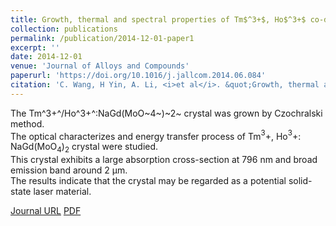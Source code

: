 ```yaml
---
title: Growth, thermal and spectral properties of Tm$^3+$, Ho$^3+$ co-doped NaGd(MoO$_4$)$_2$ crystal
collection: publications
permalink: /publication/2014-12-01-paper1
excerpt: ''
date: 2014-12-01
venue: 'Journal of Alloys and Compounds'
paperurl: 'https://doi.org/10.1016/j.jallcom.2014.06.084'
citation: 'C. Wang, H Yin, A. Li, <i>et al</i>. &quot;Growth, thermal and spectral properties of Tm$^3+$, Ho$^3+$ co-doped NaGd(MoO$_4$)$_2$ crystal&quot; <i><b>Journal of Alloys and Compounds</b></i>. 615: 482-487.'
---
```

The Tm^3+^/Ho^3+^:NaGd(MoO~4~)~2~ crystal was grown by Czochralski method.<br>The optical characterizes and energy transfer process of Tm$^3+$, Ho$^3+$: NaGd(MoO$_4$)$_2$ crystal were studied.<br>This crystal exhibits a large absorption cross-section at 796 nm and broad emission band around 2 μm.<br>The results indicate that the crystal may be regarded as a potential solid-state laser material.

[Journal URL](https://doi.org/10.1016/j.jallcom.2014.06.084)          [PDF]()
